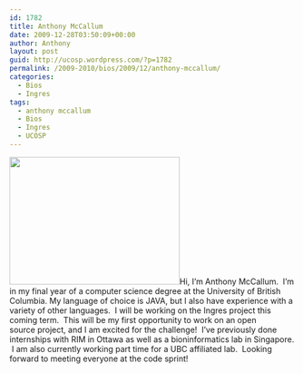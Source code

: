 ```yaml
---
id: 1782
title: Anthony McCallum
date: 2009-12-28T03:50:09+00:00
author: Anthony
layout: post
guid: http://ucosp.wordpress.com/?p=1782
permalink: /2009-2010/bios/2009/12/anthony-mccallum/
categories:
  - Bios
  - Ingres
tags:
  - anthony mccallum
  - Bios
  - Ingres
  - UCOSP
---
```

[<img class="alignright size-medium wp-image-1783" title="Photo 320" src="http://ucosp.files.wordpress.com/2009/12/photo-320.jpg?w=300" alt="" width="300" height="225" />](http://ucosp.files.wordpress.com/2009/12/photo-320.jpg)Hi, I&#8217;m Anthony McCallum.  I&#8217;m in my final year of a computer science degree at the University of British Columbia. My language of choice is JAVA, but I also have experience with a variety of other languages.  I will be working on the Ingres project this coming term.  This will be my first opportunity to work on an open source project, and I am excited for the challenge!  I&#8217;ve previously done internships with RIM in Ottawa as well as a bioninformatics lab in Singapore.  I am also currently working part time for a UBC affiliated lab.  Looking forward to meeting everyone at the code sprint!